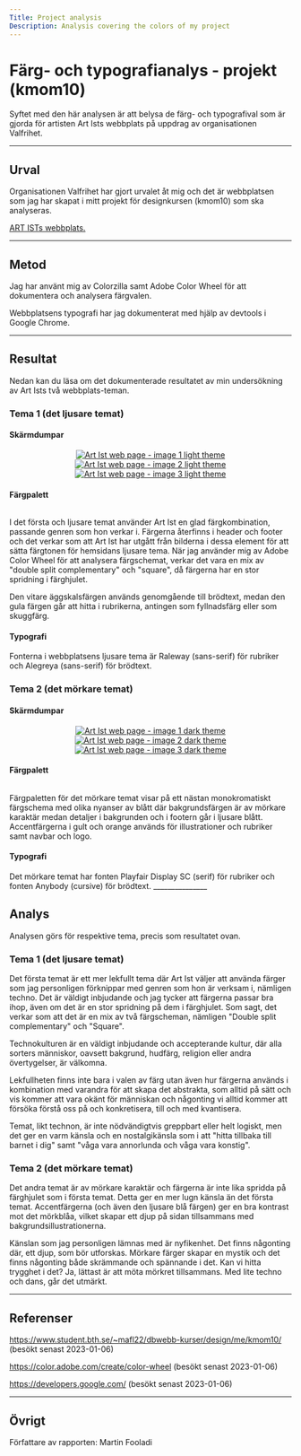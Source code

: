 ```yaml
---
Title: Project analysis
Description: Analysis covering the colors of my project
---
```


Färg- och typografianalys - projekt (kmom10)
=======================
Syftet med den här analysen är att belysa de färg- och typografival som är gjorda för artisten Art Ists webbplats på uppdrag av organisationen Valfrihet. 
_______________

Urval
-----------------------

Organisationen Valfrihet har gjort urvalet åt mig och det är webbplatsen som jag har skapat i mitt projekt för designkursen (kmom10) som ska analyseras.

<a href="https://www.student.bth.se/~mafl22/dbwebb-kurser/design/me/kmom10/" aria-label="Web page of Art Ist">ART ISTs webbplats.</a>
_______________

Metod
-----------------------

Jag har använt mig av Colorzilla samt Adobe Color Wheel för att dokumentera och analysera färgvalen.

Webbplatsens typografi har jag dokumenterat med hjälp av devtools i Google Chrome.
_______________

Resultat
-----------------------

Nedan kan du läsa om det dokumenterade resultatet av min undersökning av Art Ists två webbplats-teman.

<h3>Tema 1 (det ljusare temat)</h3>
<h4>Skärmdumpar</h4>
<div class="image-container" style="display: flex; justify-content: space-around; align-items: center; flex-wrap: wrap;">
    <a href="%base_url%/image/themelight1.jpg">
        <div>
            <img src="%base_url%/image/themelight1.jpg?w=300" alt="Art Ist web page - image 1 light theme">
        </div>
    </a>
    <a href="%base_url%/image/themelight2.jpg">
        <div>
            <img src="%base_url%/image/themelight2.jpg?w=300" alt="Art Ist web page - image 2 light theme">
        </div>
    </a>
    <a href="%base_url%/image/themelight3.jpg">
        <div>
            <img src="%base_url%/image/themelight3.jpg?w=300" alt="Art Ist web page - image 3 light theme">
        </div>
    </a>
</div>

<h4>Färgpalett</h4>
<div class="color-palette" style="display: flex; justify-content: space-around; align-items: center; flex-wrap: wrap;">
    <div class="color first"></div>
    <div class="color second"></div>
    <div class="color third"></div>
    <div class="color fourth"></div>
    <div class="color fifth"></div>
    <div class="color sixth"></div>
</div>

I det första och ljusare temat använder Art Ist en glad färgkombination, passande genren som hon verkar i. Färgerna återfinns i header och footer och det verkar som att Art Ist har utgått från bilderna i dessa element för att sätta färgtonen för hemsidans ljusare tema. När jag använder mig av Adobe Color Wheel för att analysera färgschemat, verkar det vara en mix av "double split complementary" och "square", då färgerna har en stor spridning i färghjulet.

Den vitare äggskalsfärgen används genomgående till brödtext, medan den gula färgen går att hitta i rubrikerna, antingen som fyllnadsfärg eller som skuggfärg.

<h4>Typografi</h4>
Fonterna i webbplatsens ljusare tema är Raleway (sans-serif) för rubriker och Alegreya (sans-serif) för brödtext.

<div class="dividing-line"></div>

<h3>Tema 2 (det mörkare temat)</h3>
<h4>Skärmdumpar</h4>
<div class="image-container" style="display: flex; justify-content: space-around; align-items: center; flex-wrap: wrap;">
    <a href="%base_url%/image/themedark1.jpg">
        <div>
            <img src="%base_url%/image/themedark1.jpg?w=300" alt="Art Ist web page - image 1 dark theme">
        </div>
    </a>
    <a href="%base_url%/image/themedark2.jpg">
        <div>
            <img src="%base_url%/image/themedark2.jpg?w=300" alt="Art Ist web page - image 2 dark theme">
        </div>
    </a>
    <a href="%base_url%/image/themedark3.jpg">
        <div>
            <img src="%base_url%/image/themedark3.jpg?w=300" alt="Art Ist web page - image 3 dark theme">
        </div>
    </a>
</div>

<h4>Färgpalett</h4>
<div class="color-palette" style="display: flex; justify-content: space-around; align-items: center; flex-wrap: wrap;">
    <div class="color first-dark"></div>
    <div class="color second-dark"></div>
    <div class="color third-dark"></div>
    <div class="color fourth-dark"></div>
    <div class="color fifth-dark"></div>
    <div class="color sixth-dark"></div>
</div>

Färgpaletten för det mörkare temat visar på ett nästan monokromatiskt färgschema med olika nyanser av blått där bakgrundsfärgen är av mörkare karaktär medan detaljer i bakgrunden och i footern går i ljusare blått. Accentfärgerna i gult och orange används för illustrationer och rubriker samt navbar och logo.

<h4>Typografi</h4>
Det mörkare temat har fonten Playfair Display SC (serif) för rubriker och fonten Anybody (cursive) för brödtext.
_______________

Analys
-----------------------

Analysen görs för respektive tema, precis som resultatet ovan.

<h3>Tema 1 (det ljusare temat)</h3>
Det första temat är ett mer lekfullt tema där Art Ist väljer att använda färger som jag personligen förknippar med genren som hon är verksam i, nämligen techno. Det är väldigt inbjudande och jag tycker att färgerna passar bra ihop, även om det är en stor spridning på dem i färghjulet. Som sagt, det verkar som att det är en mix av två färgscheman, nämligen "Double split complementary" och "Square".

Technokulturen är en väldigt inbjudande och accepterande kultur, där alla sorters människor, oavsett bakgrund, hudfärg, religion eller andra övertygelser, är välkomna.

Lekfullheten finns inte bara i valen av färg utan även hur färgerna används i kombination med varandra för att skapa det abstrakta, som alltid på sätt och vis kommer att vara okänt för människan och någonting vi alltid kommer att försöka förstå oss på och konkretisera, till och med kvantisera.

Temat, likt technon, är inte nödvändigtvis greppbart eller helt logiskt, men det ger en varm känsla och en nostalgikänsla som i att "hitta tillbaka till barnet i dig" samt "våga vara annorlunda och våga vara konstig".

<h3>Tema 2 (det mörkare temat)</h3>
Det andra temat är av mörkare karaktär och färgerna är inte lika spridda på färghjulet som i första temat. Detta ger en mer lugn känsla än det första temat. Accentfärgerna (och även den ljusare blå färgen) ger en bra kontrast mot det mörkblåa, vilket skapar ett djup på sidan tillsammans med bakgrundsillustrationerna. 

Känslan som jag personligen lämnas med är nyfikenhet. Det finns någonting där, ett djup, som bör utforskas. Mörkare färger skapar en mystik och det finns någonting både skrämmande och spännande i det. Kan vi hitta trygghet i det? Ja, lättast är att möta mörkret tillsammans. Med lite techno och dans, går det utmärkt.
_______________

Referenser
-----------------------

https://www.student.bth.se/~mafl22/dbwebb-kurser/design/me/kmom10/ (besökt senast 2023-01-06)

https://color.adobe.com/create/color-wheel (besökt senast 2023-01-06)

https://developers.google.com/ (besökt senast 2023-01-06)

_______________

Övrigt
-----------------------

Författare av rapporten: Martin Fooladi